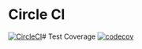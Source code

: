 # Circle CI
[![CircleCI](https://circleci.com/gh/ntnghia0320/train/tree/basic%2Fexercise-02.svg?style=svg)](https://circleci.com/gh/ntnghia0320/train/tree/basic%2Fexercise-02)# Test Coverage
[![codecov](https://codecov.io/gh/ntnghia0320/train/branch/basic/exercise-02/graph/badge.svg?token=3NiZSsp9Gc)](https://codecov.io/gh/ntnghia0320/train)
